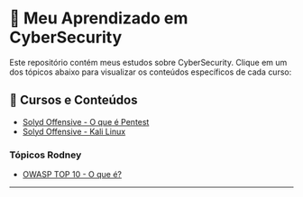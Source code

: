 # 📌 **Meu Aprendizado em CyberSecurity**

Este repositório contém meus estudos sobre CyberSecurity. Clique em um dos tópicos abaixo para visualizar os conteúdos específicos de cada curso:

## 🔗 Cursos e Conteúdos

- [Solyd Offensive - O que é Pentest](Cursos/SolydOffensiveCyber/WhatPentest.md)
- [Solyd Offensive - Kali Linux](Cursos/SolydOffensiveCyber/KaliLinux.md)


### Tópicos Rodney
-  [OWASP TOP 10 - O que é?](Cursos/Topicos_Rodney/OWASP_TOP10/1.OWASP.md)

---


